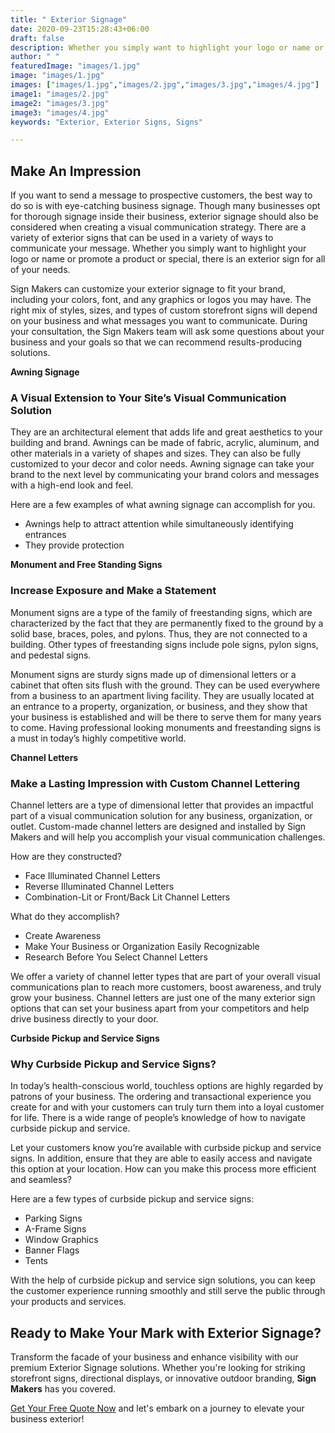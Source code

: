 ```yaml
---
title: " Exterior Signage"
date: 2020-09-23T15:28:43+06:00
draft: false
description: Whether you simply want to highlight your logo or name or promote a product or special, there is an exterior sign for all of your needs.
author: " "
featuredImage: "images/1.jpg"
image: "images/1.jpg"
images: ["images/1.jpg","images/2.jpg","images/3.jpg","images/4.jpg"]
image1: "images/2.jpg"
image2: "images/3.jpg"
image3: "images/4.jpg"
keywords: "Exterior, Exterior Signs, Signs"

---
```

## Make An Impression

If you want to send a message to prospective customers, the best way to do so is with eye-catching business signage. Though many businesses opt for thorough signage inside their business, exterior signage should also be considered when creating a visual communication strategy. There are a variety of exterior signs that can be used in a variety of ways to communicate your message. Whether you simply want to highlight your logo or name or promote a product or special, there is an exterior sign for all of your needs.

Sign Makers can customize your exterior signage to fit your brand, including your colors, font, and any graphics or logos you may have. The right mix of styles, sizes, and types of custom storefront signs will depend on your business and what messages you want to communicate. During your consultation, the Sign Makers team will ask some questions about your business and your goals so that we can recommend results-producing solutions.

**Awning Signage**
### A Visual Extension to Your Site’s Visual Communication Solution

They are an architectural element that adds life and great aesthetics to your building and brand. Awnings can be made of fabric, acrylic, aluminum, and other materials in a variety of shapes and sizes. They can also be fully customized to your decor and color needs. Awning signage can take your brand to the next level by communicating your brand colors and messages with a high-end look and feel.

Here are a few examples of what awning signage can accomplish for you.
- Awnings help to attract attention while simultaneously identifying entrances
- They provide protection

**Monument and Free Standing Signs**
### Increase Exposure and Make a Statement

Monument signs are a type of the family of freestanding signs, which are characterized by the fact that they are permanently fixed to the ground by a solid base, braces, poles, and pylons. Thus, they are not connected to a building. Other types of freestanding signs include pole signs, pylon signs, and pedestal signs.

Monument signs are sturdy signs made up of dimensional letters or a cabinet that often sits flush with the ground. They can be used everywhere from a business to an apartment living facility. They are usually located at an entrance to a property, organization, or business, and they show that your business is established and will be there to serve them for many years to come. Having professional looking monuments and freestanding signs is a must in today’s highly competitive world.

**Channel Letters**
### Make a Lasting Impression with Custom Channel Lettering

Channel letters are a type of dimensional letter that provides an impactful part of a visual communication solution for any business, organization, or outlet. Custom-made channel letters are designed and installed by Sign Makers and will help you accomplish your visual communication challenges.

How are they constructed?
- Face Illuminated Channel Letters
- Reverse Illuminated Channel Letters
- Combination-Lit or Front/Back Lit Channel Letters

What do they accomplish?
- Create Awareness
- Make Your Business or Organization Easily Recognizable
- Research Before You Select Channel Letters

We offer a variety of channel letter types that are part of your overall visual communications plan to reach more customers, boost awareness, and truly grow your business. Channel letters are just one of the many exterior sign options that can set your business apart from your competitors and help drive business directly to your door.

**Curbside Pickup and Service Signs**
### Why Curbside Pickup and Service Signs?

In today’s health-conscious world, touchless options are highly regarded by patrons of your business. The ordering and transactional experience you create for and with your customers can truly turn them into a loyal customer for life. There is a wide range of people’s knowledge of how to navigate curbside pickup and service.

Let your customers know you’re available with curbside pickup and service signs. In addition, ensure that they are able to easily access and navigate this option at your location. How can you make this process more efficient and seamless?

Here are a few types of curbside pickup and service signs:
- Parking Signs
- A-Frame Signs
- Window Graphics
- Banner Flags
- Tents

With the help of curbside pickup and service sign solutions, you can keep the customer experience running smoothly and still serve the public through your products and services.


## Ready to Make Your Mark with Exterior Signage?

Transform the facade of your business and enhance visibility with our premium Exterior Signage solutions. Whether you're looking for striking storefront signs, directional displays, or innovative outdoor branding, **Sign Makers** has you covered.

[Get Your Free Quote Now](/book-consultation/) and let's embark on a journey to elevate your business exterior!

